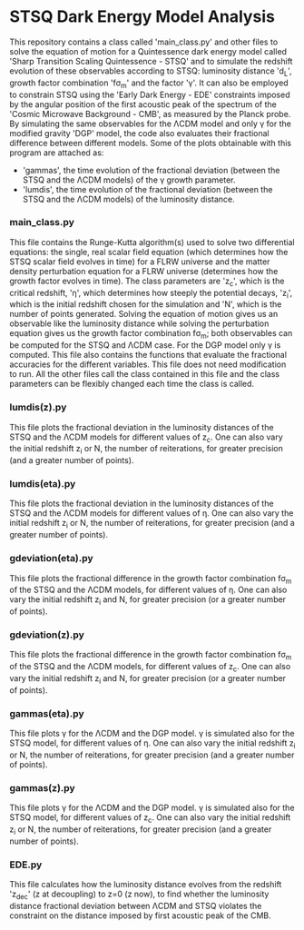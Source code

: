 # STSQ Dark Energy Model Analysis
This repository contains a class called 'main_class.py' and other files to solve the equation of motion for a Quintessence dark energy model called 'Sharp Transition Scaling Quintessence - STSQ' and to simulate the redshift evolution of these observables according to STSQ: luminosity distance 'd<sub>L</sub>', growth factor combination 'fσ<sub>m</sub>' and the factor 'γ'.
It can also be employed to constrain STSQ using the 'Early Dark Energy - EDE' constraints imposed by the angular position of the first acoustic peak of the spectrum of the 'Cosmic Microwave Background - CMB', as measured by the Planck probe.
By simulating the same observables for the ΛCDM model and only γ for the modified gravity 'DGP' model, the code also evaluates their fractional difference between different models. Some of the plots obtainable with this program are attached as:
- 'gammas', the time evolution of the fractional deviation (between the STSQ and the ΛCDM models) of the γ growth parameter.
- 'lumdis', the time evolution of the fractional deviation (between the STSQ and the ΛCDM models) of the luminosity distance.

### main_class.py
This file contains the Runge-Kutta algorithm(s) used to solve two differential equations: the single, real scalar field equation (which determines how the STSQ             scalar field evolves in time) for a FLRW universe and the matter density perturbation equation for a FLRW universe (determines how the growth factor evolves in time). The class parameters are 'z<sub>c</sub>', which is the critical redshift, 'η', which determines how steeply the potential decays, 'z<sub>i</sub>', which is the initial redshift chosen for the simulation and 'N', which is the number of points generated.
Solving the equation of motion gives us an observable like the luminosity distance while solving the perturbation equation gives us the growth factor combination fσ<sub>m</sub>; both observables can be computed for the STSQ and ΛCDM case. For the DGP model only γ is computed. This file also contains the functions that evaluate the fractional accuracies for the different variables.
This file does not need modification to run.
All the other files call the class contained in this file and the class parameters can be flexibly changed each time the class is called.

### lumdis(z).py
This file plots the fractional deviation in the luminosity distances of the STSQ and the ΛCDM models for different values of z<sub>c</sub>. One can also vary the initial redshift z<sub>i</sub> or N, the number of reiterations, for greater precision (and a greater number of points).

### lumdis(eta).py
This file plots the fractional deviation in the luminosity distances of the STSQ and the ΛCDM models for different values of η. One can also vary the initial redshift z<sub>i</sub> or N, the number of reiterations, for greater precision (and a greater number of points).

### gdeviation(eta).py
This file plots the fractional difference in the growth factor combination fσ<sub>m</sub> of the STSQ and the ΛCDM models, for different values of η. One can also vary the initial redshift z<sub>i</sub> and N, for greater precision (or a greater number of points).

### gdeviation(z).py
This file plots the fractional difference in the growth factor combination fσ<sub>m</sub> of the STSQ and the ΛCDM models, for different values of z<sub>c</sub>. One can also vary the initial redshift z<sub>i</sub> and N, for greater precision (or a greater number of points).

### gammas(eta).py
This file plots γ for the ΛCDM and the DGP model. γ is simulated also for the STSQ model, for different values of η. One can also vary the initial redshift z<sub>i</sub> or N, the number of reiterations, for greater precision (and a greater number of points).

### gammas(z).py
This file plots γ for the ΛCDM and the DGP model. γ is simulated also for the STSQ model, for different values of z<sub>c</sub>. One can also vary the initial redshift z<sub>i</sub> or N, the number of reiterations, for greater precision (and a greater number of points).

### EDE.py
This file calculates how the luminosity distance evolves from the redshift 'z<sub>dec</sub>' (z at decoupling) to z=0 (z now), to find whether the luminosity distance fractional deviation between ΛCDM and STSQ violates the constraint on the distance imposed by first acoustic peak of the CMB. 
